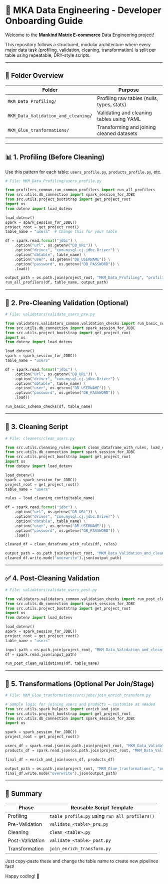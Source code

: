 # 🧰 MKA Data Engineering - Developer Onboarding Guide

Welcome to the **Mankind Matrix E-commerce** Data Engineering project!

This repository follows a structured, modular architecture where every major data task (profiling, validation, cleaning, transformation) is split per table using repeatable, DRY-style scripts.

---

## 📁 Folder Overview

| Folder                               | Purpose                                        |
|--------------------------------------|------------------------------------------------|
| `MKM_Data_Profiling/`                | Profiling raw tables (nulls, types, stats)     |
| `MKM_Data_Validation_and_cleaning/`  | Validating and cleaning tables using YAML      |
| `MKM_Glue_tranformations/`           | Transforming and joining cleaned datasets      |

---

## 📊 1. Profiling (Before Cleaning)

Use this pattern for each table: `users_profile.py`, `products_profile.py`, etc.

```python
# File: MKM_Data_Profiling/users_profile.py

from profilers_common.run_common_profilers import run_all_profilers
from src.utils.db_connection import spark_session_for_JDBC
from src.utils.project_bootstrap import get_project_root
import os
from dotenv import load_dotenv

load_dotenv()
spark = spark_session_for_JDBC()
project_root = get_project_root()
table_name = "users"  # Change this for your table

df = spark.read.format("jdbc") \
    .option("url", os.getenv("DB_URL")) \
    .option("driver", "com.mysql.cj.jdbc.Driver") \
    .option("dbtable", table_name) \
    .option("user", os.getenv("DB_USERNAME")) \
    .option("password", os.getenv("DB_PASSWORD")) \
    .load()

output_path = os.path.join(project_root, "MKM_Data_Profiling", "profiling_reports", "profiling", f"{table_name}_profile.json")
run_all_profilers(df, table_name, output_path)
```

---

## 🧪 2. Pre-Cleaning Validation (Optional)

```python
# File: validators/validate_users_pre.py

from validators.validators_common.validation_checks import run_basic_schema_checks
from src.utils.db_connection import spark_session_for_JDBC
from src.utils.project_bootstrap import get_project_root
import os
from dotenv import load_dotenv

load_dotenv()
spark = spark_session_for_JDBC()
table_name = "users"

df = spark.read.format("jdbc") \
    .option("url", os.getenv("DB_URL")) \
    .option("driver", "com.mysql.cj.jdbc.Driver") \
    .option("dbtable", table_name) \
    .option("user", os.getenv("DB_USERNAME")) \
    .option("password", os.getenv("DB_PASSWORD")) \
    .load()

run_basic_schema_checks(df, table_name)
```

---

## 🧹 3. Cleaning Script

```python
# File: cleaners/clean_users.py

from src.utils.cleaning_rules import clean_dataframe_with_rules, load_cleaning_config
from src.utils.db_connection import spark_session_for_JDBC
from src.utils.project_bootstrap import get_project_root
import os
from dotenv import load_dotenv

load_dotenv()
spark = spark_session_for_JDBC()
project_root = get_project_root()
table_name = "users"

rules = load_cleaning_config(table_name)

df = spark.read.format("jdbc") \
    .option("url", os.getenv("DB_URL")) \
    .option("driver", "com.mysql.cj.jdbc.Driver") \
    .option("dbtable", table_name) \
    .option("user", os.getenv("DB_USERNAME")) \
    .option("password", os.getenv("DB_PASSWORD")) \
    .load()

cleaned_df = clean_dataframe_with_rules(df, rules)

output_path = os.path.join(project_root, "MKM_Data_Validation_and_cleaning", "cleaned_outputs", f"{table_name}_cleaned.json")
cleaned_df.write.mode("overwrite").json(output_path)
```

---

## ✅ 4. Post-Cleaning Validation

```python
# File: validators/validate_users_post.py

from validators.validators_common.validation_checks import run_post_clean_validations
from src.utils.db_connection import spark_session_for_JDBC
from src.utils.project_bootstrap import get_project_root
import os
from dotenv import load_dotenv

load_dotenv()
spark = spark_session_for_JDBC()
project_root = get_project_root()
table_name = "users"

input_path = os.path.join(project_root, "MKM_Data_Validation_and_cleaning", "cleaned_outputs", f"{table_name}_cleaned.json")
df = spark.read.json(input_path)

run_post_clean_validations(df, table_name)
```

---

## 🔄 5. Transformations (Optional Per Join/Stage)

```python
# File: MKM_Glue_tranformations/src/jobs/join_enrich_transform.py

# Sample logic for joining users and products — customize as needed
from src.utils.spark_helpers import enrich_and_join
from src.utils.project_bootstrap import get_project_root
from src.utils.db_connection import spark_session_for_JDBC
import os

spark = spark_session_for_JDBC()
project_root = get_project_root()

users_df = spark.read.json(os.path.join(project_root, "MKM_Data_Validation_and_cleaning", "cleaned_outputs", "users_cleaned.json"))
products_df = spark.read.json(os.path.join(project_root, "MKM_Data_Validation_and_cleaning", "cleaned_outputs", "products_cleaned.json"))

final_df = enrich_and_join(users_df, products_df)

output_path = os.path.join(project_root, "MKM_Glue_tranformations", "output", "users_products_enriched.json")
final_df.write.mode("overwrite").json(output_path)
```

---

## 🎯 Summary

| Phase           | Reusable Script Template             |
|----------------|---------------------------------------|
| Profiling       | `table_profile.py` using `run_all_profilers()` |
| Pre-Validation  | `validate_<table>_pre.py`            |
| Cleaning        | `clean_<table>.py`                   |
| Post-Validation | `validate_<table>_post.py`           |
| Transformation  | `join_enrich_transform.py`           |

Just copy-paste these and change the table name to create new pipelines fast!

Happy coding! 🚀
